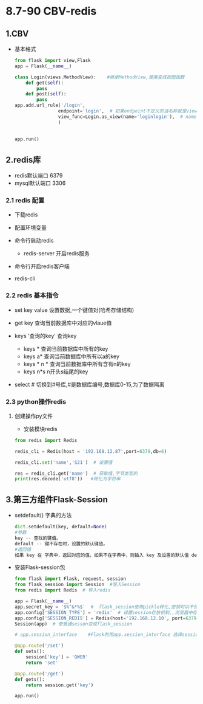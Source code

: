 # 8.7-90 CBV-redis

## 1.CBV

- 基本格式

  ```python
  from flask import view,Flask
  app = Flask(__name__)
  
  class Login(views.MethodView):    #继承MethodView,使类变成视图函数
      def get(self):
          pass
      def post(self):
          pass
  app.add.url_rule('/login',
                  endpoint='login',  # 如果endpoint不定义的话名称就是view_func的name
                  view_func=Login.as_view(name='loginlogin'),  # name不能重复,name就是就是view_func的名称
                  )    
      
      
  app.run()
  ```

## 2.redis库

- redis默认端口   6379
- mysql默认端口   3306

### 2.1 redis 配置

- 下载redis 
- 配置环境变量
- 命令行启动redis
  - redis-server  开启redis服务  

-  命令行开启redis客户端
  - redis-cli

### 2.2 redis 基本指令

- set  key  value  设置数据,一个键值对(哈希存储结构)
- get  key  查询当前数据库中对应的vlaue值
- keys  '查询的key'    查询key
  - keys  *  查询当前数据库中所有的key
  - keys a*   查询当前数据库中所有以a的key
  - keys  * n *    查询当前数据库中所有含有n的key
  - keys   n*s   n开头s结尾的key

- select  #  切换到#号库,#是数据库编号,数据库0-15,为了数据隔离

### 2.3 python操作redis

1. 创建操作py文件

   - 安装模块redis

   ```python
   from redis import Redis
   
   redis_cli = Redis(host = '192.168.12.87',port=6379,db=6)  
   
   redis_cli.set('name','S21')  # 设置值
   
   res = redis_cli.get('name')  # 获取值,字节类型的
   print(res.decode('utf8'))   #转化为字符串
   ```

## 3.第三方组件Flask-Session

- setdefault()  字典的方法

  ```python
  dict.setdefault(key, default=None)
  #参数
  key -- 查找的键值。
  default -- 键不存在时，设置的默认键值。
  #返回值
  如果 key 在 字典中，返回对应的值。如果不在字典中，则插入 key 及设置的默认值 default，并返回 default ，default 默认值为 None。
  ```

  

- 安装Flask-session包

  ```python
  from flask import Flask, request, session
  from flask_session import Session  #导入Session
  from redis import Redis  # 导入redis
  
  app = Flask(__name__)
  app.secret_key = '$%^&*%$'  #  flask_session使用pickle转化,密钥可以不使用
  app.config['SESSION_TYPE'] = 'redis'  # 设置session存放机制,,浏览器中存的就是session_id,session存在redis中
  app.config['SESSION_REDIS'] = Redis(host='192.168.12.10', port=6379, db=10)
  Session(app)  # 使普通sesson变成flask_session
  
  # app.session_interface    #Flask利用app.session_interface 选择session存放位置和存放机制
  
  @app.route('/set')
  def sets():
      session['key'] = 'QWER'
      return 'set'
  
  @app.route('/get')
  def gets():
      return session.get('key')
  
  app.run()
  ```

  